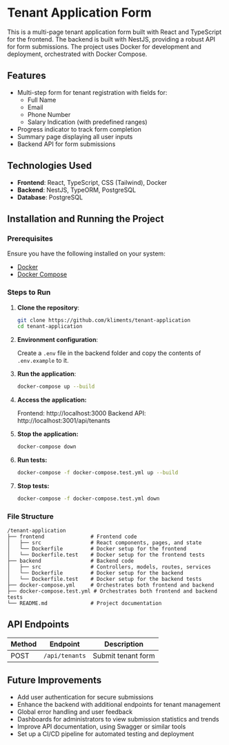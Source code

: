 # Tenant Application Form

This is a multi-page tenant application form built with React and TypeScript for the frontend. The backend is built with NestJS, providing a robust API for form submissions. The project uses Docker for development and deployment, orchestrated with Docker Compose.

## Features

- Multi-step form for tenant registration with fields for:
  - Full Name
  - Email
  - Phone Number
  - Salary Indication (with predefined ranges)
- Progress indicator to track form completion
- Summary page displaying all user inputs
- Backend API for form submissions

## Technologies Used

- **Frontend**: React, TypeScript, CSS (Tailwind), Docker
- **Backend**: NestJS, TypeORM, PostgreSQL
- **Database**: PostgreSQL

## Installation and Running the Project

### Prerequisites

Ensure you have the following installed on your system:

- [Docker](https://www.docker.com/products/docker-desktop)
- [Docker Compose](https://docs.docker.com/compose/)

### Steps to Run

1. **Clone the repository**:

   ```bash
   git clone https://github.com/kliments/tenant-application
   cd tenant-application

   ```

2. **Environment configuration**:

   Create a `.env` file in the backend folder and copy the contents of `.env.example` to it.

3. **Run the application**:

   ```bash
   docker-compose up --build
   ```

3. **Access the application:**

   Frontend: http://localhost:3000
   Backend API: http://localhost:3001/api/tenants

4. **Stop the application:**

   ```bash
   docker-compose down
   ```

5. **Run tests:**

   ```bash
   docker-compose -f docker-compose.test.yml up --build
   ```

6. **Stop tests:**

   ```bash
   docker-compose -f docker-compose.test.yml down
   ```

### File Structure

   ```
   /tenant-application
   ├── frontend               # Frontend code
   │   ├── src                # React components, pages, and state
   │   └── Dockerfile         # Docker setup for the frontend
   │   └── Dockerfile.test    # Docker setup for the frontend tests
   ├── backend                # Backend code
   │   ├── src                # Controllers, models, routes, services
   │   └── Dockerfile         # Docker setup for the backend
   │   └── Dockerfile.test    # Docker setup for the backend tests
   ├── docker-compose.yml     # Orchestrates both frontend and backend
   ├── docker-compose.test.yml # Orchestrates both frontend and backend tests
   └── README.md              # Project documentation
   ```
## API Endpoints

| Method | Endpoint         | Description           |
|--------|------------------|-----------------------|
| POST   | `/api/tenants`   | Submit tenant form    |

## Future Improvements

- Add user authentication for secure submissions
- Enhance the backend with additional endpoints for tenant management
- Global error handling and user feedback
- Dashboards for administrators to view submission statistics and trends
- Improve API documentation, using Swagger or similar tools
- Set up a CI/CD pipeline for automated testing and deployment
